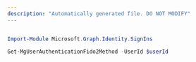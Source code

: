 ```yaml
---
description: "Automatically generated file. DO NOT MODIFY"
---
```


```powershell

Import-Module Microsoft.Graph.Identity.SignIns

Get-MgUserAuthenticationFido2Method -UserId $userId

```